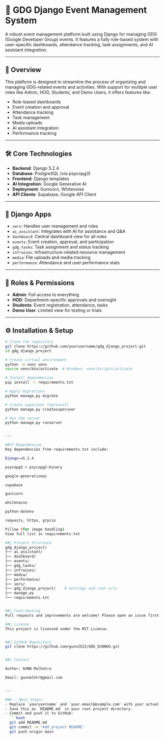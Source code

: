 # 🚀 GDG Django Event Management System

A robust event management platform built using Django for managing GDG (Google Developer Group) events. It features a fully role-based system with user-specific dashboards, attendance tracking, task assignments, and AI assistant integration.

---

## 📌 Overview

This platform is designed to streamline the process of organizing and managing GDG-related events and activities. With support for multiple user roles like Admin, HOD, Students, and Demo Users, it offers features like:

- Role-based dashboards
- Event creation and approval
- Attendance tracking
- Task management
- Media uploads
- AI assistant integration
- Performance tracking

---

## 🛠️ Core Technologies

- **Backend**: Django 5.2.4
- **Database**: PostgreSQL (via psycopg3)
- **Frontend**: Django templates
- **AI Integration**: Google Generative AI
- **Deployment**: Gunicorn, Whitenoise
- **API Clients**: Supabase, Google API Client

---

## 🧩 Django Apps

- `sers`: Handles user management and roles
- `ai_assistant`: Integrates with AI for assistance and Q&A
- `dashboard`: Central dashboard view for all roles
- `events`: Event creation, approval, and participation
- `gdg_tasks`: Task assignment and status tracking
- `infraises`: Infrastructure-related resource management
- `media`: File uploads and media tracking
- `performance`: Attendance and user performance stats

---

## 👥 Roles & Permissions

- **Admin**: Full access to everything
- **HOD**: Department-specific approvals and oversight
- **Students**: Event registration, attendance, tasks
- **Demo User**: Limited view for testing or trials

---

## ⚙️ Installation & Setup

```bash
# Clone the repository
git clone https://github.com/yourusername/gdg_django_project.git
cd gdg_django_project

# Create virtual environment
python -m venv venv
source venv/bin/activate  # Windows: venv\Scripts\activate

# Install dependencies
pip install -r requirements.txt

# Apply migrations
python manage.py migrate

# Create superuser (optional)
python manage.py createsuperuser

# Run the server
python manage.py runserver


---

##📦 Dependencies
Key dependencies from requirements.txt include:

Django==5.2.4

psycopg3 + psycopg2-binary

google-generativeai

supabase

gunicorn

whitenoise

python-dotenv

requests, httpx, grpcio

Pillow (for image handling)
View full list in requirements.txt

##📂 Project Structure
gdg_django_project/
├── ai_assistant/
├── dashboard/
├── events/
├── gdg_tasks/
├── infraises/
├── media/
├── performance/
├── sers/
├── gdg_django_project/    # Settings and root urls
├── manage.py
└── requirements.txt


##🙌 Contributing
Pull requests and improvements are welcome! Please open an issue first to discuss what you’d like to change

##📄 License
This project is licensed under the MIT License.


##🔗 GitHub Repository
git clone https://github.com/gunn2522/GDG_DJANGO.git


##📧 Contact

Author: GUNN Malhotra 

Email: gunnmlhtr@gmail.com


---

### ✅ Next Steps:
- Replace `yourusername` and `your.email@example.com` with your actual GitHub username and email.
- Save this as `README.md` in your root project directory.
- Commit and push it to GitHub:
  ```bash
  git add README.md
  git commit -m "Add project README"
  git push origin main




